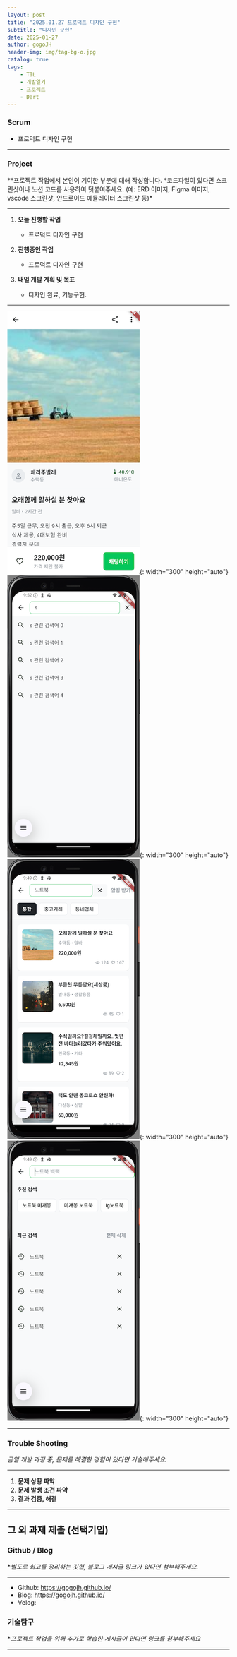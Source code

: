 ```yaml
---
layout: post
title: "2025.01.27 프로덕트 디자인 구현"
subtitle: "디자인 구현"
date: 2025-01-27
author: gogoJH
header-img: img/tag-bg-o.jpg
catalog: true
tags:
    - TIL
    - 개발일기
    - 프로젝트
    - Dart
---
```


### Scrum

-   프로덕트 디자인 구현

---

### Project

\**프로젝트 작업에서 본인이 기여한 부분에 대해 작성합니다.
*코드파일이 있다면 스크린샷이나 노션 코드를 사용하여 덧붙여주세요.
(예: ERD 이미지, Figma 이미지, vscode 스크린샷, 안드로이드 에뮬레이터 스크린샷 등)\*

---

1. **오늘 진행할 작업**

    - 프로덕트 디자인 구현

2. **진행중인 작업**

    - 프로덕트 디자인 구현

3. **내일 개발 계획 및 목표**

    - 디자인 완료, 기능구현.

---

![구현](/img/layout_design_1.png){: width="300" height="auto"}
![디자인](/img/layout_design_2.png){: width="300" height="auto"}
![디자인](/img/layout_design_3.png){: width="300" height="auto"}
![디자인](/img/layout_design_4.png){: width="300" height="auto"}

---

### Trouble Shooting

_금일 개발 과정 중, 문제를 해결한 경험이 있다면 기술해주세요._

---

1. **문제 상황 파악**
2. **문제 발생 조건 파악**
3. **결과 검증, 해결**

---

## 그 외 과제 제출 (선택기입)

### Github / Blog

\*_별도로 회고를 정리하는 깃헙, 블로그 게시글 링크가 있다면 첨부해주세요._

---

-   Github: https://gogojh.github.io/
-   Blog: https://gogojh.github.io/
-   Velog:

### 기술탐구

\*_프로젝트 작업을 위해 추가로 학습한 게시글이 있다면 링크를 첨부해주세요_

---
